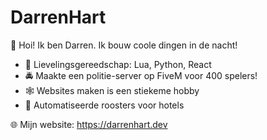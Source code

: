 # DarrenHart
👋 Hoi! Ik ben Darren. Ik bouw coole dingen in de nacht!  
- 🔧 Lievelingsgereedschap: Lua, Python, React  
- 🚔 Maakte een politie-server op FiveM voor 400 spelers!
- 🕸️ Websites maken is een stiekeme hobby
- 🏨 Automatiseerde roosters voor hotels  

🌐 Mijn website: https://darrenhart.dev  
